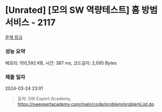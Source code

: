 # [Unrated] [모의 SW 역량테스트] 홈 방범 서비스 - 2117 

[문제 링크](https://swexpertacademy.com/main/code/problem/problemDetail.do?contestProbId=AV5V61LqAf8DFAWu) 

### 성능 요약

메모리: 100,592 KB, 시간: 387 ms, 코드길이: 2,095 Bytes

### 제출 일자

2024-03-24 23:01



> 출처: SW Expert Academy, https://swexpertacademy.com/main/code/problem/problemList.do